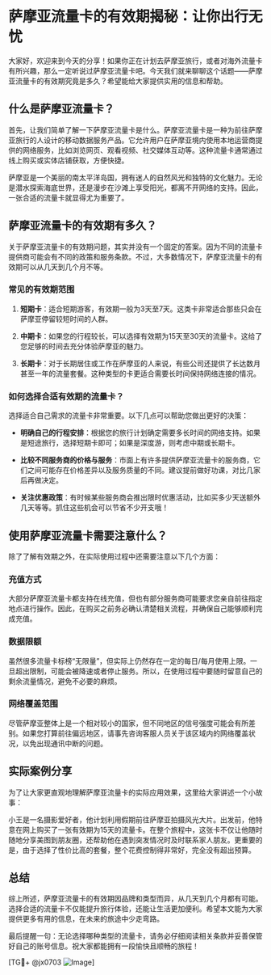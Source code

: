 # 萨摩亚流量卡的有效期揭秘：让你出行无忧

大家好，欢迎来到今天的分享！如果你正在计划去萨摩亚旅行，或者对海外流量卡有所兴趣，那么一定听说过萨摩亚流量卡吧。今天我们就来聊聊这个话题——萨摩亚流量卡的有效期究竟是多久？希望能给大家提供实用的信息和帮助。

## 什么是萨摩亚流量卡？

首先，让我们简单了解一下萨摩亚流量卡是什么。萨摩亚流量卡是一种为前往萨摩亚旅行的人设计的移动数据服务产品。它允许用户在萨摩亚境内使用本地运营商提供的网络服务，比如浏览网页、观看视频、社交媒体互动等。这种流量卡通常通过线上购买或实体店铺获取，方便快捷。

萨摩亚是一个美丽的南太平洋岛国，拥有迷人的自然风光和独特的文化魅力。无论是潜水探索海底世界，还是漫步在沙滩上享受阳光，都离不开网络的支持。因此，一张合适的流量卡就显得尤为重要了。

## 萨摩亚流量卡的有效期有多久？

关于萨摩亚流量卡的有效期问题，其实并没有一个固定的答案。因为不同的流量卡提供商可能会有不同的政策和服务条款。不过，大多数情况下，萨摩亚流量卡的有效期可以从几天到几个月不等。

### 常见的有效期范围

1. **短期卡**：适合短期游客，有效期一般为3天至7天。这类卡非常适合那些只会在萨摩亚停留较短时间的人群。
   
2. **中期卡**：如果您的行程较长，可以选择有效期为15天至30天的流量卡。这给了您足够的时间去充分体验萨摩亚的魅力。

3. **长期卡**：对于长期居住或工作在萨摩亚的人来说，有些公司还提供了长达数月甚至一年的流量套餐。这种类型的卡更适合需要长时间保持网络连接的情况。

### 如何选择合适有效期的流量卡？

选择适合自己需求的流量卡非常重要。以下几点可以帮助您做出更好的决策：

- **明确自己的行程安排**：根据您的旅行计划确定需要多长时间的网络支持。如果是短途旅行，选择短期卡即可；如果是深度游，则考虑中期或长期卡。
  
- **比较不同服务商的价格与服务**：市面上有许多提供萨摩亚流量卡的服务商，它们之间可能存在价格差异以及服务质量的不同。建议提前做好功课，对比几家后再做决定。

- **关注优惠政策**：有时候某些服务商会推出限时优惠活动，比如买多少天送额外几天等等。抓住这些机会可以节省不少开支哦！

## 使用萨摩亚流量卡需要注意什么？

除了了解有效期之外，在实际使用过程中还需要注意以下几个方面：

### 充值方式

大部分萨摩亚流量卡都支持在线充值，但也有部分服务商可能要求您亲自前往指定地点进行操作。因此，在购买之前务必确认清楚相关流程，并确保自己能够顺利完成充值。

### 数据限额

虽然很多流量卡标榜“无限量”，但实际上仍然存在一定的每日/每月使用上限。一旦超出限制，可能会被降速或者停止服务。所以，在使用过程中要随时留意自己的剩余流量情况，避免不必要的麻烦。

### 网络覆盖范围

尽管萨摩亚整体上是一个相对较小的国家，但不同地区的信号强度可能会有所差别。如果您打算前往偏远地区，请事先咨询客服人员关于该区域内的网络覆盖状况，以免出现通讯中断的问题。

## 实际案例分享

为了让大家更直观地理解萨摩亚流量卡的实际应用效果，这里给大家讲述一个小故事：

小王是一名摄影爱好者，他计划利用假期前往萨摩亚拍摄风光大片。出发前，他特意在网上购买了一张有效期为15天的流量卡。在整个旅程中，这张卡不仅让他随时随地分享美图到朋友圈，还帮助他在遇到突发情况时及时联系家人朋友。更重要的是，由于选择了性价比高的套餐，整个花费控制得非常好，完全没有超出预算。

## 总结

综上所述，萨摩亚流量卡的有效期因品牌和类型而异，从几天到几个月都有可能。选择合适的流量卡不仅能提升旅行体验，还能让生活更加便利。希望本文能为大家提供更多有用的信息，在未来的旅途中少走弯路。

最后提醒一句：无论选择哪种类型的流量卡，请务必仔细阅读相关条款并妥善保管好自己的账号信息。祝大家都能拥有一段愉快且顺畅的旅程！

[TG💪+ @jx0703 ![Image](https://github.com/user-attachments/assets/dbca1d08-cadb-493c-b0ec-ad6f7a83f270)]
